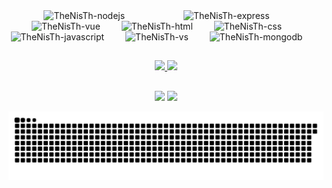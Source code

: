 <div  align="center">
   <img style="margin-right: 90px" alt="TheNisTh-nodejs" src="https://icongr.am/devicon/nodejs-original.svg?size=30&color=0a9de6">
   <img style="padding-right: 30px" alt="TheNisTh-express" src="https://icongr.am/devicon/express-original.svg?size=30&color=e17547">
  <img style="padding-right: 30px" width: "30px" height="30px" alt="TheNisTh-vue" src="https://cdn.jsdelivr.net/gh/devicons/devicon/icons/vuejs/vuejs-original.svg" />
  
   <img style="padding-right: 30px" alt="TheNisTh-html" src="https://icongr.am/devicon/html5-original.svg?size=30&color=e17547">
   <img style="padding-right: 30px" alt="TheNisTh-css" src="https://icongr.am/devicon/css3-original.svg?size=30&color=e17547">
   <img style="padding-right: 30px" alt="TheNisTh-javascript" src="https://icongr.am/devicon/javascript-original.svg?size=30&color=e17547">
  
  <img style="padding-right: 30px" alt="TheNisTh-vs" src="https://icongr.am/devicon/visualstudio-plain.svg?size=30&color=e17547">

  <img style="padding-right: 30px" alt="TheNisTh-mongodb" src="https://icongr.am/devicon/mongodb-original.svg?size=30&color=e17547">
</div>

##

<div  align="center">
  <a href="https://github.com/TheNisTh">
    <img height="180em" src="https://github-readme-stats.vercel.app/api?username=TheNisTh&show_icons=true&theme=react&include_all_commits=true&count_private=true"/>
    <img height="180em" src="https://github-readme-stats.vercel.app/api/top-langs/?username=TheNisTh&layout=compact&langs_count=7&theme=react"/>
</div>
  
  ##

<div align="center">
  <a href="mailto:thielkedenis@gmail.com"><img
      src="https://img.shields.io/badge/-Gmail-%23333?style=for-the-badge&logo=gmail&logoColor=white"
      target="_blank"></a>
  <a href="https://www.linkedin.com/in/denis-thielke/" target="_blank"><img
      src="https://img.shields.io/badge/-LinkedIn-%230077B5?style=for-the-badge&logo=linkedin&logoColor=white"
      target="_blank"></a>
</div>
  
  
<div align="center">  
    
  ![Snake animation](https://github.com/glaveli/glaveli/blob/output/github-contribution-grid-snake.svg) 
    
</div>
